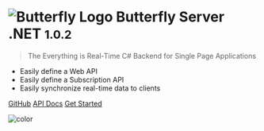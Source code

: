 # ![Butterfly Logo](https://raw.githubusercontent.com/firesharkstudios/butterfly-server-dotnet/master/img/logo-40x40.png) Butterfly Server .NET <small>1.0.2</small>

> The Everything is Real-Time C# Backend for Single Page Applications

* Easily define a Web API
* Easily define a Subscription API
* Easily synchronize real-time data to clients

[GitHub](https://github.com/firesharkstudios/butterfly-server-dotnet)
[API Docs](https://butterflyserver.io/docfx/)
[Get Started](#overview)

![color](#DBE3EE)